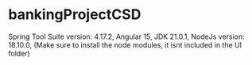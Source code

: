 # bankingProjectCSD

Spring Tool Suite version: 4.17.2,
Angular 15,
JDK 21.0.1,
NodeJs version: 18.10.0,
(Make sure to install the node modules, it isnt included in the UI folder)
